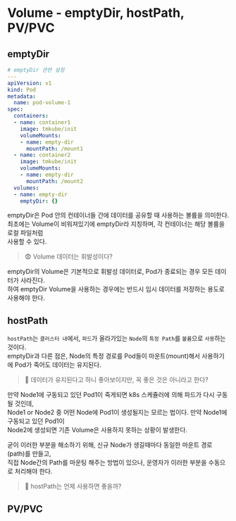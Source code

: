 # Volume - emptyDir, hostPath, PV/PVC

## emptyDir

```yaml
# emptyDir 관련 설정
---
apiVersion: v1
kind: Pod
metadata:
  name: pod-volume-1
spec:
  containers:
  - name: container1
    image: tmkube/init
    volumeMounts:
    - name: empty-dir
      mountPath: /mount1
  - name: container2
    image: tmkube/init
    volumeMounts:
    - name: empty-dir
      mountPath: /mount2
  volumes:
  - name: empty-dir
    emptyDir: {}
```

emptyDir은 Pod 안의 컨테이너들 간에 데이터를 공유할 때 사용하는 볼륨을 의미한다.  
최초에는 Volume이 비워져있기에 emptyDir라 지칭하며, 각 컨테이너는 해당 볼륨을 로컬 파일처럼  
사용할 수 있다.

> 😨 Volume 데이터는 휘발성이다?

emptyDir의 Volume은 기본적으로 휘발성 데이터로, Pod가 종료되는 경우 모든 데이터가 사라진다.  
하여 emptyDir Volume을 사용하는 경우에는 반드시 임시 데이터를 저장하는 용도로 사용해야 한다.

## hostPath

`hostPath`는 `클러스터 내`에서, `파드`가 올라가있는 `Node`의 `특정 Path`를 `볼륨`으로 `사용`하는 것이다.  
emptyDir과 다른 점은, Node의 특정 경로를 Pod들이 마운트(mount)해서 사용하기에 Pod가 죽어도 데이터는 유지된다.

> 🤔 데이터가 유지된다고 하니 좋아보이지만, 꼭 좋은 것은 아니라고 한다?

만약 Node1에 구동되고 있던 Pod1이 죽게되면 k8s 스케쥴러에 의해 파드가 다시 구동될 것인데,  
Node1 or Node2 중 어떤 Node에 Pod1이 생성될지는 모르는 법이다. 만약 Node1에 구동되고 있던 Pod1이  
Node2에 생성되면 기존 Volume은 사용하지 못하는 상황이 발생한다.

굳이 이러한 부분을 해소하기 위해, 신규 Node가 생길때마다 동일한 마운트 경로(path)를 만들고,  
직접 Node간의 Path를 마운팅 해주는 방법이 있으나, 운영자가 이러한 부분을 수동으로 처리해야 한다.

> 🥲 hostPath는 언제 사용하면 좋을까?

## PV/PVC